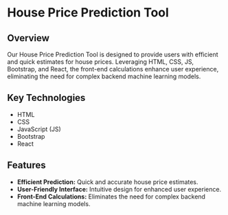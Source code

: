 # House Price Prediction Tool

## Overview

Our House Price Prediction Tool is designed to provide users with efficient and quick estimates for house prices. Leveraging HTML, CSS, JS, Bootstrap, and React, the front-end calculations enhance user experience, eliminating the need for complex backend machine learning models.

## Key Technologies

- HTML
- CSS
- JavaScript (JS)
- Bootstrap
- React

## Features

- **Efficient Prediction:** Quick and accurate house price estimates.
- **User-Friendly Interface:** Intuitive design for enhanced user experience.
- **Front-End Calculations:** Eliminates the need for complex backend machine learning models.
